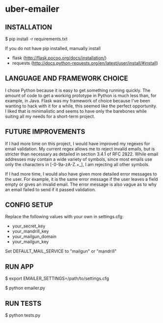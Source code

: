 uber-emailer
============

INSTALLATION
------------
$ pip install -r requirements.txt

If you do not have pip installed, manually install
- flask (http://flask.pocoo.org/docs/installation/)
- requests (http://docs.python-requests.org/en/latest/user/install/#install)


LANGUAGE AND FRAMEWORK CHOICE
-----------------------------
I chose Python because it is easy to get something running quickly. The amount of code to get a working prototype in Python is much less than, for example, in Java.
Flask was my framework of choice because I've been wanting to hack with it for a while, this seemed like the perfect opportunity. I liked that is minimalistic and seems to have only the barebones while suiting all my needs for a short-term project.


FUTURE IMPROVEMENTS
-------------------
If I had more time on this project, I would have improved my regexes for email validation. My current regex allows me to reject invalid emails, but is stricter than necessary as detailed in section 3.4.1 of RFC 2822. While email addresses may contain a wide variety of symbols, since most emails use only the characters in [-0-9a-zA-Z.+_], I am rejecting all other symbols.

If I had more time, I would also have given more detailed error messages to the user. For example, it is the same error message if the user leaves a field empty or gives an invalid email. The error message is also vague as to why an email failed to send if it passed validation.


CONFIG SETUP
------------
Replace the following values with your own in settings.cfg:
- your_secret_key
- your_mandrill_key
- your_mailgun_domain
- your_mailgun_key

Set DEFAULT_MAIL_SERVICE to "mailgun" or "mandrill"


RUN APP
-------
$ export EMAILER_SETTINGS=/path/to/settings.cfg

$ python emailer.py


RUN TESTS
---------
$ python tests.py